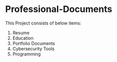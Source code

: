 # Professional-Documents
This Project consists of below items:
1. Resume
2. Education
3. Portfolio Documents
4. Cybersecurity Tools
5. Programming